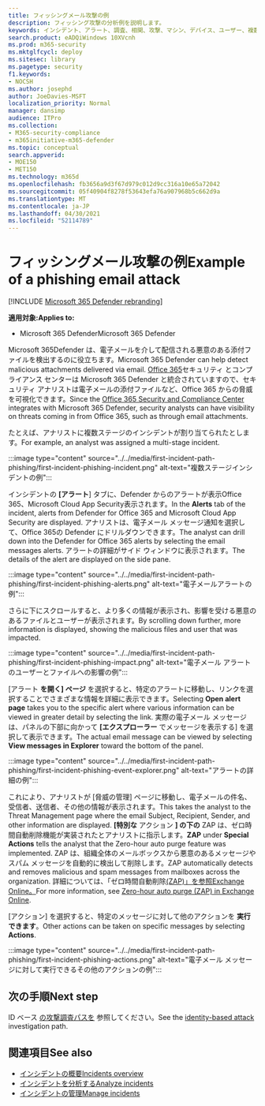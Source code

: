 ```yaml
---
title: フィッシングメール攻撃の例
description: フィッシング攻撃の分析例を説明します。
keywords: インシデント、アラート、調査、相関、攻撃、マシン、デバイス、ユーザー、複数の ID、ID、メールボックス、メール、365、Microsoft、M365
search.product: eADQiWindows 10XVcnh
ms.prod: m365-security
ms.mktglfcycl: deploy
ms.sitesec: library
ms.pagetype: security
f1.keywords:
- NOCSH
ms.author: josephd
author: JoeDavies-MSFT
localization_priority: Normal
manager: dansimp
audience: ITPro
ms.collection:
- M365-security-compliance
- m365initiative-m365-defender
ms.topic: conceptual
search.appverid:
- MOE150
- MET150
ms.technology: m365d
ms.openlocfilehash: fb3656a9d3f67d979c012d9cc316a10e65a72042
ms.sourcegitcommit: 05f40904f8278f53643efa76a907968b5c662d9a
ms.translationtype: MT
ms.contentlocale: ja-JP
ms.lasthandoff: 04/30/2021
ms.locfileid: "52114789"
---
```

# <a name="example-of-a-phishing-email-attack"></a><span data-ttu-id="c4e75-104">フィッシングメール攻撃の例</span><span class="sxs-lookup"><span data-stu-id="c4e75-104">Example of a phishing email attack</span></span>

[!INCLUDE [Microsoft 365 Defender rebranding](../includes/microsoft-defender.md)]

<span data-ttu-id="c4e75-105">**適用対象:**</span><span class="sxs-lookup"><span data-stu-id="c4e75-105">**Applies to:**</span></span>
- <span data-ttu-id="c4e75-106">Microsoft 365 Defender</span><span class="sxs-lookup"><span data-stu-id="c4e75-106">Microsoft 365 Defender</span></span>

<span data-ttu-id="c4e75-107">Microsoft 365Defender は、電子メールを介して配信される悪意のある添付ファイルを検出するのに役立ちます。</span><span class="sxs-lookup"><span data-stu-id="c4e75-107">Microsoft 365 Defender can help detect malicious attachments delivered via email.</span></span> <span data-ttu-id="c4e75-108">[Office 365](https://protection.office.com/)セキュリティ とコンプライアンス センターは Microsoft 365 Defender と統合されていますので、セキュリティ アナリストは電子メールの添付ファイルなど、Office 365 からの脅威を可視化できます。</span><span class="sxs-lookup"><span data-stu-id="c4e75-108">Since the [Office 365 Security and Compliance Center](https://protection.office.com/) integrates with Microsoft 365 Defender, security analysts can have visibility on threats coming in from Office 365, such as through email attachments.</span></span>

<span data-ttu-id="c4e75-109">たとえば、アナリストに複数ステージのインシデントが割り当てられたとします。</span><span class="sxs-lookup"><span data-stu-id="c4e75-109">For example, an analyst was assigned a multi-stage incident.</span></span>
 
:::image type="content" source="../../media/first-incident-path-phishing/first-incident-phishing-incident.png" alt-text="複数ステージインシデントの例"::: 

<span data-ttu-id="c4e75-111">インシデントの **[アラート**] タブに、Defender からのアラートが表示Office 365、Microsoft Cloud App Security表示されます。</span><span class="sxs-lookup"><span data-stu-id="c4e75-111">In the **Alerts** tab of the incident, alerts from Defender for Office 365 and Microsoft Cloud App Security are displayed.</span></span> <span data-ttu-id="c4e75-112">アナリストは、電子メール メッセージ通知を選択して、Office 365の Defender にドリルダウンできます。</span><span class="sxs-lookup"><span data-stu-id="c4e75-112">The analyst can drill down into the Defender for Office 365 alerts by selecting the email messages alerts.</span></span> <span data-ttu-id="c4e75-113">アラートの詳細がサイド ウィンドウに表示されます。</span><span class="sxs-lookup"><span data-stu-id="c4e75-113">The details of the alert are displayed on the side pane.</span></span>

:::image type="content" source="../../media/first-incident-path-phishing/first-incident-phishing-alerts.png" alt-text="電子メールアラートの例":::
 
<span data-ttu-id="c4e75-115">さらに下にスクロールすると、より多くの情報が表示され、影響を受ける悪意のあるファイルとユーザーが表示されます。</span><span class="sxs-lookup"><span data-stu-id="c4e75-115">By scrolling down further, more information is displayed, showing the malicious files and user that was impacted.</span></span>

:::image type="content" source="../../media/first-incident-path-phishing/first-incident-phishing-impact.png" alt-text="電子メール アラートのユーザーとファイルへの影響の例":::
  
<span data-ttu-id="c4e75-117">[アラート **を開く] ページ** を選択すると、特定のアラートに移動し、リンクを選択することでさまざまな情報を詳細に表示できます。</span><span class="sxs-lookup"><span data-stu-id="c4e75-117">Selecting **Open alert page** takes you to the specific alert where various information can be viewed in greater detail by selecting the link.</span></span> <span data-ttu-id="c4e75-118">実際の電子メール メッセージは、パネルの下部に向かって **[エクスプローラー** でメッセージを表示する] を選択して表示できます。</span><span class="sxs-lookup"><span data-stu-id="c4e75-118">The actual email message can be viewed by selecting **View messages in Explorer** toward the bottom of the panel.</span></span>
 
:::image type="content" source="../../media/first-incident-path-phishing/first-incident-phishing-event-explorer.png" alt-text="アラートの詳細の例"::: 

<span data-ttu-id="c4e75-120">これにより、アナリストが [脅威の管理] ページに移動し、電子メールの件名、受信者、送信者、その他の情報が表示されます。</span><span class="sxs-lookup"><span data-stu-id="c4e75-120">This takes the analyst to the Threat Management page where the email Subject, Recipient, Sender, and other information are displayed.</span></span> <span data-ttu-id="c4e75-121">**[特別な** アクション **] の下の** ZAP は、ゼロ時間自動削除機能が実装されたとアナリストに指示します。</span><span class="sxs-lookup"><span data-stu-id="c4e75-121">**ZAP** under **Special Actions** tells the analyst that the Zero-hour auto purge feature was implemented.</span></span> <span data-ttu-id="c4e75-122">ZAP は、組織全体のメールボックスから悪意のあるメッセージやスパム メッセージを自動的に検出して削除します。</span><span class="sxs-lookup"><span data-stu-id="c4e75-122">ZAP automatically detects and removes malicious and spam messages from mailboxes across the organization.</span></span> <span data-ttu-id="c4e75-123">詳細については、「ゼロ時間自動削除[(ZAP)」を参照Exchange Online。](../office-365-security/zero-hour-auto-purge.md)</span><span class="sxs-lookup"><span data-stu-id="c4e75-123">For more information, see [Zero-hour auto purge (ZAP) in Exchange Online](../office-365-security/zero-hour-auto-purge.md).</span></span>

<span data-ttu-id="c4e75-124">[アクション] を選択すると、特定のメッセージに対して他のアクションを **実行できます**。</span><span class="sxs-lookup"><span data-stu-id="c4e75-124">Other actions can be taken on specific messages by selecting **Actions**.</span></span> 
 
:::image type="content" source="../../media/first-incident-path-phishing/first-incident-phishing-actions.png" alt-text="電子メール メッセージに対して実行できるその他のアクションの例"::: 

## <a name="next-step"></a><span data-ttu-id="c4e75-126">次の手順</span><span class="sxs-lookup"><span data-stu-id="c4e75-126">Next step</span></span>

<span data-ttu-id="c4e75-127">ID ベース [の攻撃調査パスを](first-incident-path-identity.md) 参照してください。</span><span class="sxs-lookup"><span data-stu-id="c4e75-127">See the [identity-based attack](first-incident-path-identity.md) investigation path.</span></span>

## <a name="see-also"></a><span data-ttu-id="c4e75-128">関連項目</span><span class="sxs-lookup"><span data-stu-id="c4e75-128">See also</span></span>

- [<span data-ttu-id="c4e75-129">インシデントの概要</span><span class="sxs-lookup"><span data-stu-id="c4e75-129">Incidents overview</span></span>](incidents-overview.md)
- [<span data-ttu-id="c4e75-130">インシデントを分析する</span><span class="sxs-lookup"><span data-stu-id="c4e75-130">Analyze incidents</span></span>](investigate-incidents.md)
- [<span data-ttu-id="c4e75-131">インシデントの管理</span><span class="sxs-lookup"><span data-stu-id="c4e75-131">Manage incidents</span></span>](manage-incidents.md)

